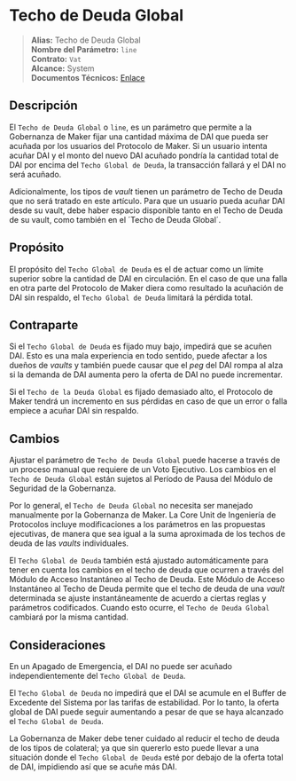 # Techo de Deuda Global

>**Alias:** Techo de Deuda Global  
>**Nombre del Parámetro:** `line`  
>**Contrato:** `Vat`  
>**Alcance:** System  
>**Documentos Técnicos:** [Enlace](https://docs.makerdao.com/smart-contract-modules/core-module/vat-detailed-documentation)  

## Descripción

El `Techo de Deuda Global` o `line`, es un parámetro que permite a la Gobernanza de Maker fijar una cantidad máxima de DAI que pueda ser acuñada por los usuarios del Protocolo de Maker. Si un usuario intenta acuñar DAI y el monto del nuevo DAI acuñado pondría la cantidad total de DAI por encima del `Techo Global de Deuda`, la transacción fallará y el DAI no será acuñado.

Adicionalmente, los tipos de _vault_ tienen un parámetro de Techo de Deuda que no será tratado en este artículo. Para que un usuario pueda acuñar DAI desde su vault, debe haber espacio disponible tanto en el Techo de Deuda de su vault, como también en el ´Techo de Deuda Global´.

## Propósito

El propósito del `Techo Global de Deuda` es el de actuar como un límite superior sobre la cantidad de DAI en circulación. En el caso de que una falla en otra parte del Protocolo de Maker diera como resultado la acuñación de DAI sin respaldo, el `Techo Global de Deuda` limitará la pérdida total.

## Contraparte

Si el `Techo Global de Deuda` es fijado muy bajo, impedirá que se acuñen DAI. Esto es una mala experiencia en todo sentido, puede afectar a los dueños de _vaults_ y también puede causar que el _peg_ del DAI rompa al alza si la demanda de DAI aumenta pero la oferta de DAI no puede incrementar.

Si el `Techo de la Deuda Global` es fijado demasiado alto, el Protocolo de Maker tendrá un incremento en sus pérdidas en caso de que un error o falla empiece a acuñar DAI sin respaldo.

## Cambios

Ajustar el parámetro de `Techo de Deuda Global` puede hacerse a través de un proceso manual que requiere de un Voto Ejecutivo. Los cambios en el `Techo de Deuda Global` están sujetos al Período de Pausa del Módulo de Seguridad de la Gobernanza.

Por lo general, el `Techo de Deuda Global` no necesita ser manejado manualmente por la Gobernanza de Maker. La Core Unit de Ingeniería de Protocolos incluye modificaciones a los parámetros en las propuestas ejecutivas, de manera que sea igual a la suma aproximada de los techos de deuda de las _vaults_ individuales.

El `Techo Global de Deuda` también está ajustado automáticamente para tener en cuenta los cambios en el techo de deuda que ocurren a través del Módulo de Acceso Instantáneo al Techo de Deuda. Este Módulo de Acceso Instantáneo al Techo de Deuda permite que el techo de deuda de una _vault_ determinada se ajuste instantáneamente de acuerdo a ciertas reglas y parámetros codificados. Cuando esto ocurre, el `Techo de Deuda Global` cambiará por la misma cantidad.

## Consideraciones

En un Apagado de Emergencia, el DAI no puede ser acuñado independientemente del `Techo Global de Deuda`.

El `Techo Global de Deuda` no impedirá que el DAI se acumule en el Buffer de Excedente del Sistema por las tarifas de estabilidad. Por lo tanto, la oferta global de DAI puede seguir aumentando a pesar de que se haya alcanzado el `Techo Global de Deuda`.

La Gobernanza de Maker debe tener cuidado al reducir el techo de deuda de los tipos de colateral; ya que sin quererlo esto puede llevar a una situación donde el `Techo Global de Deuda` esté por debajo de la oferta total de DAI, impidiendo así que se acuñe más DAI.
